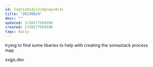 ```yaml
---
id: 2xgt12dcdjs3i8pcwyv4v3c
title: "20230824"
desc: ""
updated: 1710177569398
created: 1710177569398
tags: daily
---
```

trying to find some libaries to help with creating the somastack process map 

svgjs.dev